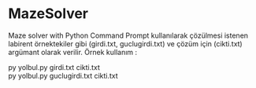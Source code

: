 # MazeSolver
Maze solver with Python
Command Prompt kullanılarak çözülmesi istenen labirent örnektekiler gibi (girdi.txt, guclugirdi.txt) ve çözüm için (cikti.txt) argümant olarak verilir. Örnek kullanım :

py yolbul.py girdi.txt cikti.txt<br>
py yolbul.py guclugirdi.txt cikti.txt


